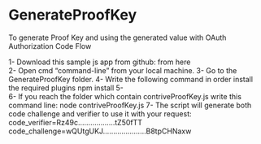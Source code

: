 # GenerateProofKey
To generate Proof Key and using the generated value with OAuth Authorization Code Flow 

1-	Download this sample js app from github: from here  
2-	Open cmd “command-line” from your local machine.
3-	Go to the GenerateProofKey folder.
4-	Write the following command in order install the required plugins
npm install
5-	
6-	If you reach the folder which contain contriveProofKey.js write this command line: 
node contriveProofKey.js
7-	The script will generate both code challenge and verifier to use it with your request: 
code_verifier=Rz49c………………tZ50fTT
code_challenge=wQUtgUKJ…………………B8tpCHNaxw
